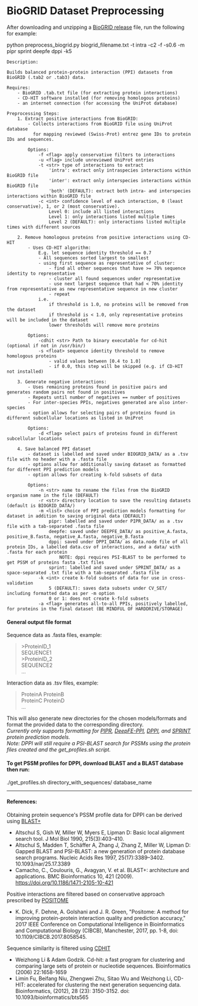 # BioGRID Dataset Preprocessing

After downloading and unzipping a [BioGRID release](https://downloads.thebiogrid.org/BioGRID/Release-Archive/) file, run the following for example:  

python preprocess_biogrid.py biogrid_filename.txt -t intra -c2 -f -s0.6 -m pipr sprint deepfe dppi -k5  

    Description:
    
    Builds balanced protein-protein interaction (PPI) datasets from BioGRID (.tab2 or .tab3) data.
    
    Requires:
        - BioGRID .tab.txt file (for extracting protein interactions)
        - CD-HIT software installed (for removing homologous proteins)
        - an internet connection (for accessing the UniProt database)
    
    Preprocessing Steps:
        1. Extract positive interactions from BioGRID:
            - Collects interactions from BioGRID file using UniProt database 
              for mapping reviewed (Swiss-Prot) entrez gene IDs to protein IDs and sequences.
            
            Options:
                -f <flag> apply conservative filters to interactions
                -u <flag> include unreviewed UniProt entries
                -t <str> type of interactions to extract
                    'intra': extract only intraspecies interactions within BioGRID file
                    'inter': extract only interspecies interactions within BioGRID file
                    'both' (DEFAULT): extract both intra- and interspecies interactions within BioGRID file
                -c <int> confidence level of each interaction, 0 (least conservative), 1, or 2 (most conservative).
                    Level 0: include all listed interactions
                    Level 1: only interactions listed multiple times
                    Level 2 (DEFAULT): only interactions listed multiple times with different sources
        
        2. Remove homologous proteins from positive interactions using CD-HIT
            - Uses CD-HIT algorithm:
                E.g. let sequence identity threshold == 0.7
                - All sequences sorted largest to smallest
                - using first sequence as representative of cluster:
                    - find all other sequences that have >= 70% sequence identity to representative
                    - cluster all found sequences under representative
                    - use next largest sequence that had < 70% identity from representative as new representative sequence in new cluster
                    - repeat
                i.e.    
                    if threshold is 1.0, no proteins will be removed from the dataset 
                    if threshold is < 1.0, only representative proteins will be included in the dataset
                    lower thresholds will remove more proteins
            
            Options:
                -cdhit <str> Path to binary executable for cd-hit (optional if not in /usr/bin/)
                -s <float> sequence identity threshold to remove homologous proteins 
                    - valid values between [0.4 to 1.0]
                    - if 0.0, this step will be skipped (e.g. if CD-HIT not installed)
                
        3. Generate negative interactions:
            - Uses remaining proteins found in positive pairs and generates random pairs not found in positives
            - Repeats until number of negatives == number of positives
            - For inter-species PPIs, negatives generated are also inter-species
            - option allows for selecting pairs of proteins found in different subcellular locations as listed in UniProt
            
            Options:
                -d <flag> select pairs of proteins found in different subcellular locations
        
        4. Save balanced PPI dataset
            - dataset is labelled and saved under BIOGRID_DATA/ as a .tsv file with no header with a .fasta file
            - options allow for additionally saving dataset as formatted for different PPI prediction models
            - option allows for creating k-fold subsets of data
            
            Options:
                -n <str> name to rename the files from the BioGRID organism name in the file (DEFAULT)
                -r <str> directory location to save the resulting datasets (default is BIOGRID_DATA/)
                -m <list> choice of PPI prediction models formatting for dataset in addition to saving original data (DEFAULT)
                    pipr: labelled and saved under PIPR_DATA/ as a .tsv file with a tab-separated .fasta file
                    deepfe: saved under DEEPFE_DATA/ as positive_A.fasta, positive_B.fasta, negative_A.fasta, negative_B.fasta
                    dppi: saved under DPPI_DATA/ as data.node file of all protein IDs, a labelled data.csv of interactions, and a data/ with .fasta for each protein
                        NOTE: dppi requires PSI-BLAST to be performed to get PSSM of proteins fasta .txt files
                    sprint: labelled and saved under SPRINT_DATA/ as a space-separated .txt file with a tab-separated .fasta file
                -k <int> create k-fold subsets of data for use in cross-validation
                    5 (DEFAULT): saves data subsets under CV_SET/ including formatted data as per -m option
                    0 or 1: does not create k-fold subsets
                -a <flag> generates all-to-all PPIs, positively labelled, for proteins in the final dataset (BE MINDFUL OF HARDDRIVE/STORAGE)
               
#### General output file format  
Sequence data as .fasta files, example:  
>\>ProteinID_1  
SEQUENCE1  
\>ProteinID_2  
SEQUENCE2  
...  
  
Interaction data as .tsv files, example:  
>ProteinA  ProteinB  
ProteinC  ProteinD  
...  
     
This will also generate new directories for the chosen models/formats and format the provided data to the corresponding directory.  
*Currently only supports formatting for [PIPR](https://github.com/muhaochen/seq_ppi), [DeepFE-PPI](https://github.com/xal2019/DeepFE-PPI), [DPPI](https://github.com/hashemifar/DPPI), and [SPRINT](https://github.com/lucian-ilie/SPRINT) protein prediction models.*  
*Note: DPPI will still require a PSI-BLAST search for PSSMs using the protein files created and the get_profiles.sh script.*  
  
#### To get PSSM profiles for DPPI, download BLAST and a BLAST database then run:  

./get_profiles.sh directory_with_sequences/ database_name  
  
___  
#### References:  

Obtaining protein sequence's PSSM profile data for DPPI can be derived using [BLAST+](https://blast.ncbi.nlm.nih.gov/Blast.cgi?CMD=Web&PAGE_TYPE=BlastDocs&DOC_TYPE=Download)  
- Altschul S, Gish W, Miller W, Myers E, Lipman D: Basic local alignment search tool. J Mol Biol 1990, 215(3):403–410.  
- Altschul S, Madden T, Schäffer A, Zhang J, Zhang Z, Miller W, Lipman D: Gapped BLAST and PSI-BLAST: a new generation of protein database search programs. Nucleic Acids Res 1997, 25(17):3389–3402. 10.1093/nar/25.17.3389  
- Camacho, C., Coulouris, G., Avagyan, V. et al. BLAST+: architecture and applications. BMC Bioinformatics 10, 421 (2009). https://doi.org/10.1186/1471-2105-10-421  
  
Positive interactions are filtered based on conservative approach prescribed by [POSITOME](http://bioinf.sce.carleton.ca/POSITOME/)  
- K. Dick, F. Dehne, A. Golshani and J. R. Green, "Positome: A method for improving protein-protein interaction quality and prediction accuracy," 2017 IEEE Conference on Computational Intelligence in Bioinformatics and Computational Biology (CIBCB), Manchester, 2017, pp. 1-8, doi: 10.1109/CIBCB.2017.8058545.  
  
Sequence similarity is filtered using [CDHIT](http://weizhong-lab.ucsd.edu/cd-hit/)  
- Weizhong Li & Adam Godzik. Cd-hit: a fast program for clustering and comparing large sets of protein or nucleotide sequences. Bioinformatics (2006) 22:1658-1659  
- Limin Fu, Beifang Niu, Zhengwei Zhu, Sitao Wu and Weizhong Li, CD-HIT: accelerated for clustering the next generation sequencing data. Bioinformatics, (2012), 28 (23): 3150-3152. doi: 10.1093/bioinformatics/bts565  
  

